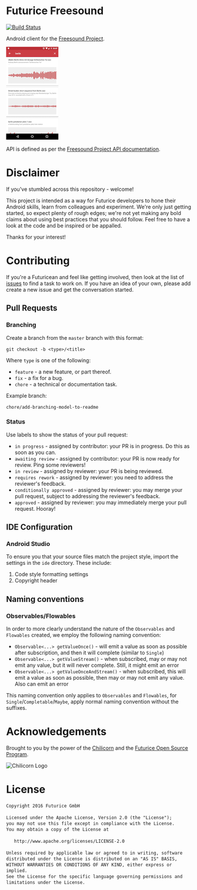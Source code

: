 
# Futurice Freesound
[![Build Status](https://travis-ci.org/futurice/freesound-android.svg?branch=master)](https://travis-ci.org/futurice/freesound-android)

Android client for the [Freesound Project](http://freesound.org/).

![Searching for Berlin sounds](https://github.com/futurice/freesound-android/raw/master/screenshots/screenshot1.png)

API is defined as per the [Freesound Project API documentation](http://freesound.org/docs/api/).

# Disclaimer

If you've stumbled across this repository - welcome!

This project is intended as a way for Futurice developers to hone their Android skills, learn from colleagues and experiment. We're only just getting started, so expect plenty of rough edges; we're not yet making any bold claims about using best practices that you should follow. Feel free to have a look at the code and be inspired or be appalled.

Thanks for your interest!

# Contributing

If you're a Futuricean and feel like getting involved, then look at the list of [issues](https://github.com/futurice/freesound-android/issues) to find a task to work on. If you have an idea of your own, please add create a new issue and get the conversation started.

## Pull Requests

### Branching

Create a branch from the `master` branch with this format:

    git checkout -b <type>/<title>

Where `type` is one of the following:

* `feature` - a new feature, or part thereof.
* `fix` - a fix for a bug.
* `chore` - a technical or documentation task.

Example branch:
    
    chore/add-branching-model-to-readme

### Status

Use labels to show the status of your pull request:

* `in progress` - assigned by contributor: your PR is in progress. Do this as soon as you can.
* `awaiting review` - assigned by contributor: your PR is now ready for review. Ping some reviewers!
* `in review` - assigned by reviewer: your PR is being reviewed.
* `requires rework` - assigned by reviewer: you need to address the reviewer's feedback.
* `conditionally approved` -  assigned by reviewer: you may merge your pull request, subject to addressing the reviewer's feedback.
* `approved` -  assigned by reviewer: you may immediately merge your pull request. Hooray!

## IDE Configuration

### Android Studio
To ensure you that your source files match the project style, import the settings in the `ide` directory. These include:

1. Code style formatting settings
2. Copyright header

## Naming conventions

### Observables/Flowables
In order to more clearly understand the nature of the `Observables` and `Flowables` created, we employ the following naming convention:

- `Observable<...> getValueOnce()` - will emit a value as soon as possible after subscription, and then it will complete (similar to `Single`)
- `Observable<...> getValueStream()` - when subscribed, may or may not emit any value, but it will never complete. Still, it might emit an error
- `Observable<...> getValueOnceAndStream()` - when subscribed, this will emit a value as soon as possible, then may or may not emit any value. Also can emit an error

This naming convention only applies to `Observables` and `Flowables`, for `Single`/`Completable`/`Maybe`, apply normal naming convention without the suffixes.

# Acknowledgements

Brought to you by the power of the [Chilicorn](http://spiceprogram.org/chilicorn-history/) and the [Futurice Open Source Program](http://spiceprogram.org/).

![Chilicorn Logo](https://raw.githubusercontent.com/futurice/spiceprogram/gh-pages/assets/img/logo/chilicorn_no_text-256.png)

License
=======

    Copyright 2016 Futurice GmbH

    Licensed under the Apache License, Version 2.0 (the "License");
    you may not use this file except in compliance with the License.
    You may obtain a copy of the License at

       http://www.apache.org/licenses/LICENSE-2.0

    Unless required by applicable law or agreed to in writing, software
    distributed under the License is distributed on an "AS IS" BASIS,
    WITHOUT WARRANTIES OR CONDITIONS OF ANY KIND, either express or implied.
    See the License for the specific language governing permissions and
    limitations under the License.
